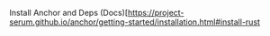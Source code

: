 Install Anchor and Deps (Docs)[https://project-serum.github.io/anchor/getting-started/installation.html#install-rust
